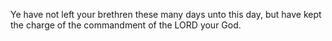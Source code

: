 Ye have not left your brethren these many days unto this day, but have kept the charge of the commandment of the LORD your God.
